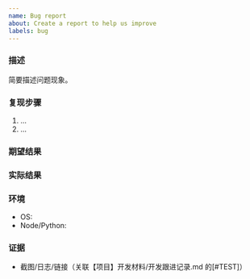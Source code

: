 ```yaml
---
name: Bug report
about: Create a report to help us improve
labels: bug
---
```


### 描述
简要描述问题现象。

### 复现步骤
1. ...
2. ...

### 期望结果

### 实际结果

### 环境
- OS:
- Node/Python:

### 证据
- 截图/日志/链接（关联【项目】开发材料/开发跟进记录.md 的[#TEST]）
